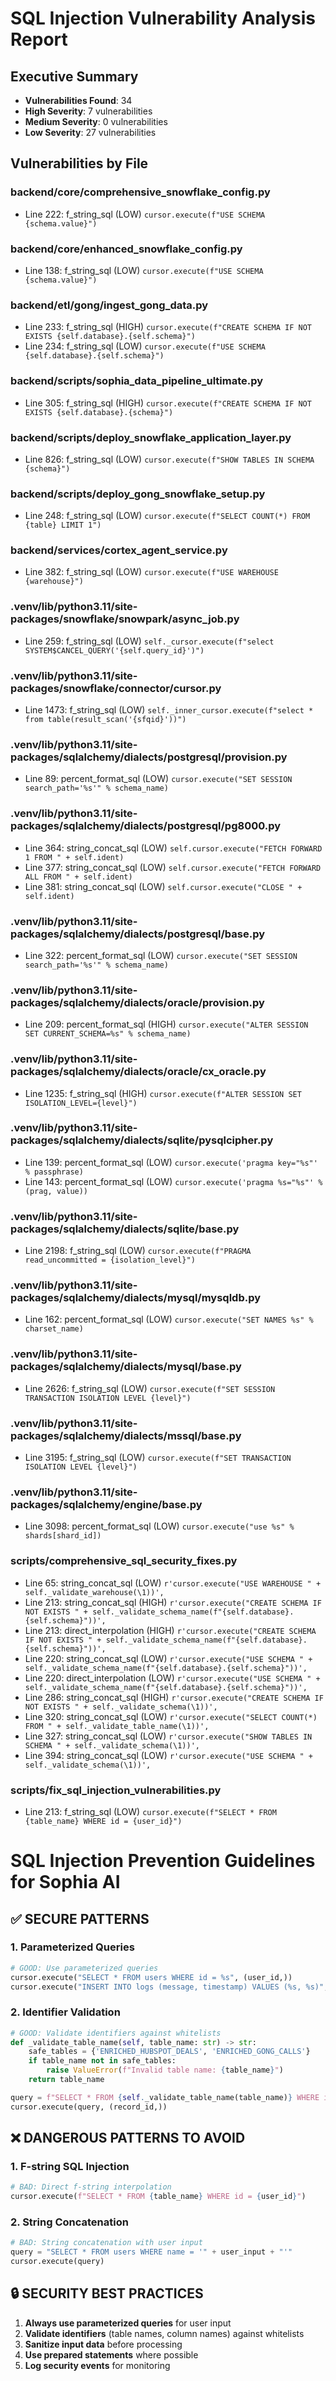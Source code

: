 
# SQL Injection Vulnerability Analysis Report

## Executive Summary
- **Vulnerabilities Found**: 34
- **High Severity**: 7 vulnerabilities
- **Medium Severity**: 0 vulnerabilities  
- **Low Severity**: 27 vulnerabilities

## Vulnerabilities by File

### backend/core/comprehensive_snowflake_config.py
- Line 222: f_string_sql (LOW)
  `cursor.execute(f"USE SCHEMA {schema.value}")`

### backend/core/enhanced_snowflake_config.py
- Line 138: f_string_sql (LOW)
  `cursor.execute(f"USE SCHEMA {schema.value}")`

### backend/etl/gong/ingest_gong_data.py
- Line 233: f_string_sql (HIGH)
  `cursor.execute(f"CREATE SCHEMA IF NOT EXISTS {self.database}.{self.schema}")`
- Line 234: f_string_sql (LOW)
  `cursor.execute(f"USE SCHEMA {self.database}.{self.schema}")`

### backend/scripts/sophia_data_pipeline_ultimate.py
- Line 305: f_string_sql (HIGH)
  `cursor.execute(f"CREATE SCHEMA IF NOT EXISTS {self.database}.{schema}")`

### backend/scripts/deploy_snowflake_application_layer.py
- Line 826: f_string_sql (LOW)
  `cursor.execute(f"SHOW TABLES IN SCHEMA {schema}")`

### backend/scripts/deploy_gong_snowflake_setup.py
- Line 248: f_string_sql (LOW)
  `cursor.execute(f"SELECT COUNT(*) FROM {table} LIMIT 1")`

### backend/services/cortex_agent_service.py
- Line 382: f_string_sql (LOW)
  `cursor.execute(f"USE WAREHOUSE {warehouse}")`

### .venv/lib/python3.11/site-packages/snowflake/snowpark/async_job.py
- Line 259: f_string_sql (LOW)
  `self._cursor.execute(f"select SYSTEM$CANCEL_QUERY('{self.query_id}')")`

### .venv/lib/python3.11/site-packages/snowflake/connector/cursor.py
- Line 1473: f_string_sql (LOW)
  `self._inner_cursor.execute(f"select * from table(result_scan('{sfqid}'))")`

### .venv/lib/python3.11/site-packages/sqlalchemy/dialects/postgresql/provision.py
- Line 89: percent_format_sql (LOW)
  `cursor.execute("SET SESSION search_path='%s'" % schema_name)`

### .venv/lib/python3.11/site-packages/sqlalchemy/dialects/postgresql/pg8000.py
- Line 364: string_concat_sql (LOW)
  `self.cursor.execute("FETCH FORWARD 1 FROM " + self.ident)`
- Line 377: string_concat_sql (LOW)
  `self.cursor.execute("FETCH FORWARD ALL FROM " + self.ident)`
- Line 381: string_concat_sql (LOW)
  `self.cursor.execute("CLOSE " + self.ident)`

### .venv/lib/python3.11/site-packages/sqlalchemy/dialects/postgresql/base.py
- Line 322: percent_format_sql (LOW)
  `cursor.execute("SET SESSION search_path='%s'" % schema_name)`

### .venv/lib/python3.11/site-packages/sqlalchemy/dialects/oracle/provision.py
- Line 209: percent_format_sql (HIGH)
  `cursor.execute("ALTER SESSION SET CURRENT_SCHEMA=%s" % schema_name)`

### .venv/lib/python3.11/site-packages/sqlalchemy/dialects/oracle/cx_oracle.py
- Line 1235: f_string_sql (HIGH)
  `cursor.execute(f"ALTER SESSION SET ISOLATION_LEVEL={level}")`

### .venv/lib/python3.11/site-packages/sqlalchemy/dialects/sqlite/pysqlcipher.py
- Line 139: percent_format_sql (LOW)
  `cursor.execute('pragma key="%s"' % passphrase)`
- Line 143: percent_format_sql (LOW)
  `cursor.execute('pragma %s="%s"' % (prag, value))`

### .venv/lib/python3.11/site-packages/sqlalchemy/dialects/sqlite/base.py
- Line 2198: f_string_sql (LOW)
  `cursor.execute(f"PRAGMA read_uncommitted = {isolation_level}")`

### .venv/lib/python3.11/site-packages/sqlalchemy/dialects/mysql/mysqldb.py
- Line 162: percent_format_sql (LOW)
  `cursor.execute("SET NAMES %s" % charset_name)`

### .venv/lib/python3.11/site-packages/sqlalchemy/dialects/mysql/base.py
- Line 2626: f_string_sql (LOW)
  `cursor.execute(f"SET SESSION TRANSACTION ISOLATION LEVEL {level}")`

### .venv/lib/python3.11/site-packages/sqlalchemy/dialects/mssql/base.py
- Line 3195: f_string_sql (LOW)
  `cursor.execute(f"SET TRANSACTION ISOLATION LEVEL {level}")`

### .venv/lib/python3.11/site-packages/sqlalchemy/engine/base.py
- Line 3098: percent_format_sql (LOW)
  `cursor.execute("use %s" % shards[shard_id])`

### scripts/comprehensive_sql_security_fixes.py
- Line 65: string_concat_sql (LOW)
  `r'cursor.execute("USE WAREHOUSE " + self._validate_warehouse(\1))',`
- Line 213: string_concat_sql (HIGH)
  `r'cursor.execute("CREATE SCHEMA IF NOT EXISTS " + self._validate_schema_name(f"{self.database}.{self.schema}"))',`
- Line 213: direct_interpolation (HIGH)
  `r'cursor.execute("CREATE SCHEMA IF NOT EXISTS " + self._validate_schema_name(f"{self.database}.{self.schema}"))',`
- Line 220: string_concat_sql (LOW)
  `r'cursor.execute("USE SCHEMA " + self._validate_schema_name(f"{self.database}.{self.schema}"))',`
- Line 220: direct_interpolation (LOW)
  `r'cursor.execute("USE SCHEMA " + self._validate_schema_name(f"{self.database}.{self.schema}"))',`
- Line 286: string_concat_sql (HIGH)
  `r'cursor.execute("CREATE SCHEMA IF NOT EXISTS " + self._validate_schema(\1))',`
- Line 320: string_concat_sql (LOW)
  `r'cursor.execute("SELECT COUNT(*) FROM " + self._validate_table_name(\1))',`
- Line 327: string_concat_sql (LOW)
  `r'cursor.execute("SHOW TABLES IN SCHEMA " + self._validate_schema(\1))',`
- Line 394: string_concat_sql (LOW)
  `r'cursor.execute("USE SCHEMA " + self._validate_schema(\1))',`

### scripts/fix_sql_injection_vulnerabilities.py
- Line 213: f_string_sql (LOW)
  `cursor.execute(f"SELECT * FROM {table_name} WHERE id = {user_id}")`


# SQL Injection Prevention Guidelines for Sophia AI

## ✅ SECURE PATTERNS

### 1. Parameterized Queries
```python
# GOOD: Use parameterized queries
cursor.execute("SELECT * FROM users WHERE id = %s", (user_id,))
cursor.execute("INSERT INTO logs (message, timestamp) VALUES (%s, %s)", (message, timestamp))
```

### 2. Identifier Validation
```python
# GOOD: Validate identifiers against whitelists
def _validate_table_name(self, table_name: str) -> str:
    safe_tables = {'ENRICHED_HUBSPOT_DEALS', 'ENRICHED_GONG_CALLS'}
    if table_name not in safe_tables:
        raise ValueError(f"Invalid table name: {table_name}")
    return table_name

query = f"SELECT * FROM {self._validate_table_name(table_name)} WHERE id = %s"
cursor.execute(query, (record_id,))
```

## ❌ DANGEROUS PATTERNS TO AVOID

### 1. F-string SQL Injection
```python
# BAD: Direct f-string interpolation
cursor.execute(f"SELECT * FROM {table_name} WHERE id = {user_id}")
```

### 2. String Concatenation
```python
# BAD: String concatenation with user input
query = "SELECT * FROM users WHERE name = '" + user_input + "'"
cursor.execute(query)
```

## 🔒 SECURITY BEST PRACTICES

1. **Always use parameterized queries** for user input
2. **Validate identifiers** (table names, column names) against whitelists
3. **Sanitize input data** before processing
4. **Use prepared statements** where possible
5. **Log security events** for monitoring
